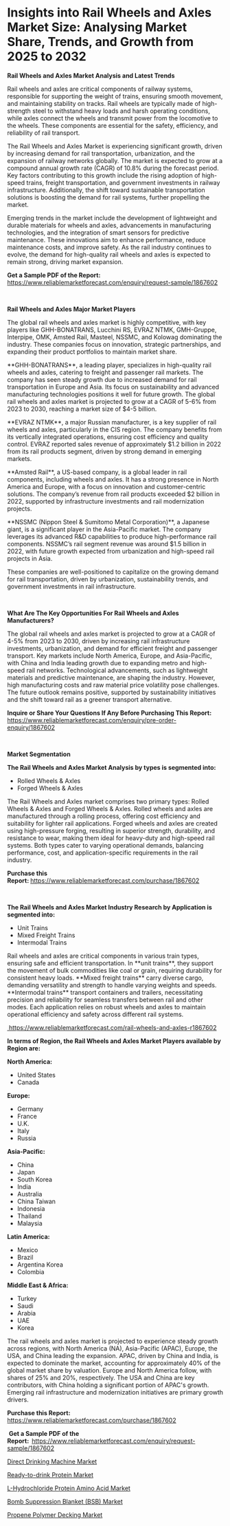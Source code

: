 <p><h1>Insights into Rail Wheels and Axles Market Size: Analysing Market Share, Trends, and Growth from 2025 to 2032</h1></p><p><strong>Rail Wheels and Axles Market Analysis and Latest Trends</strong></p>
<p><p>Rail wheels and axles are critical components of railway systems, responsible for supporting the weight of trains, ensuring smooth movement, and maintaining stability on tracks. Rail wheels are typically made of high-strength steel to withstand heavy loads and harsh operating conditions, while axles connect the wheels and transmit power from the locomotive to the wheels. These components are essential for the safety, efficiency, and reliability of rail transport.</p><p>The Rail Wheels and Axles Market is experiencing significant growth, driven by increasing demand for rail transportation, urbanization, and the expansion of railway networks globally. The market is expected to grow at a compound annual growth rate (CAGR) of 10.8% during the forecast period. Key factors contributing to this growth include the rising adoption of high-speed trains, freight transportation, and government investments in railway infrastructure. Additionally, the shift toward sustainable transportation solutions is boosting the demand for rail systems, further propelling the market.</p><p>Emerging trends in the market include the development of lightweight and durable materials for wheels and axles, advancements in manufacturing technologies, and the integration of smart sensors for predictive maintenance. These innovations aim to enhance performance, reduce maintenance costs, and improve safety. As the rail industry continues to evolve, the demand for high-quality rail wheels and axles is expected to remain strong, driving market expansion.</p></p>
<p><strong>Get a Sample PDF of the Report:&nbsp;</strong> <a href="https://www.reliablemarketforecast.com/enquiry/request-sample/1867602?utm_campaign=1140&utm_medium=2&utm_source=Github&utm_content=ia&utm_term=22012025&utm_id=rail-wheels-and-axles">https://www.reliablemarketforecast.com/enquiry/request-sample/1867602</a></p>
<p>&nbsp;</p>
<p><strong>Rail Wheels and Axles Major Market Players</strong></p>
<p><p>The global rail wheels and axles market is highly competitive, with key players like GHH-BONATRANS, Lucchini RS, EVRAZ NTMK, GMH-Gruppe, Interpipe, OMK, Amsted Rail, Masteel, NSSMC, and Kolowag dominating the industry. These companies focus on innovation, strategic partnerships, and expanding their product portfolios to maintain market share.</p><p>**GHH-BONATRANS**, a leading player, specializes in high-quality rail wheels and axles, catering to freight and passenger rail markets. The company has seen steady growth due to increased demand for rail transportation in Europe and Asia. Its focus on sustainability and advanced manufacturing technologies positions it well for future growth. The global rail wheels and axles market is projected to grow at a CAGR of 5-6% from 2023 to 2030, reaching a market size of $4-5 billion.</p><p>**EVRAZ NTMK**, a major Russian manufacturer, is a key supplier of rail wheels and axles, particularly in the CIS region. The company benefits from its vertically integrated operations, ensuring cost efficiency and quality control. EVRAZ reported sales revenue of approximately $1.2 billion in 2022 from its rail products segment, driven by strong demand in emerging markets.</p><p>**Amsted Rail**, a US-based company, is a global leader in rail components, including wheels and axles. It has a strong presence in North America and Europe, with a focus on innovation and customer-centric solutions. The company’s revenue from rail products exceeded $2 billion in 2022, supported by infrastructure investments and rail modernization projects.</p><p>**NSSMC (Nippon Steel & Sumitomo Metal Corporation)**, a Japanese giant, is a significant player in the Asia-Pacific market. The company leverages its advanced R&D capabilities to produce high-performance rail components. NSSMC’s rail segment revenue was around $1.5 billion in 2022, with future growth expected from urbanization and high-speed rail projects in Asia.</p><p>These companies are well-positioned to capitalize on the growing demand for rail transportation, driven by urbanization, sustainability trends, and government investments in rail infrastructure.</p></p>
<p>&nbsp;</p>
<p><strong>What Are The Key Opportunities For Rail Wheels and Axles Manufacturers?</strong></p>
<p><p>The global rail wheels and axles market is projected to grow at a CAGR of 4-5% from 2023 to 2030, driven by increasing rail infrastructure investments, urbanization, and demand for efficient freight and passenger transport. Key markets include North America, Europe, and Asia-Pacific, with China and India leading growth due to expanding metro and high-speed rail networks. Technological advancements, such as lightweight materials and predictive maintenance, are shaping the industry. However, high manufacturing costs and raw material price volatility pose challenges. The future outlook remains positive, supported by sustainability initiatives and the shift toward rail as a greener transport alternative.</p></p>
<p><strong>Inquire or Share Your Questions If Any Before Purchasing This Report:</strong> <a href="https://www.reliablemarketforecast.com/enquiry/pre-order-enquiry/1867602?utm_campaign=1140&utm_medium=2&utm_source=Github&utm_content=ia&utm_term=22012025&utm_id=rail-wheels-and-axles">https://www.reliablemarketforecast.com/enquiry/pre-order-enquiry/1867602</a></p>
<p>&nbsp;</p>
<p><strong>Market Segmentation</strong></p>
<p><strong>The Rail Wheels and Axles Market Analysis by types is segmented into:</strong></p>
<p><ul><li>Rolled Wheels & Axles</li><li>Forged Wheels & Axles</li></ul></p>
<p><p>The Rail Wheels and Axles market comprises two primary types: Rolled Wheels & Axles and Forged Wheels & Axles. Rolled wheels and axles are manufactured through a rolling process, offering cost efficiency and suitability for lighter rail applications. Forged wheels and axles are created using high-pressure forging, resulting in superior strength, durability, and resistance to wear, making them ideal for heavy-duty and high-speed rail systems. Both types cater to varying operational demands, balancing performance, cost, and application-specific requirements in the rail industry.</p></p>
<p><strong>Purchase this Report:&nbsp;</strong><a href="https://www.reliablemarketforecast.com/purchase/1867602?utm_campaign=1140&utm_medium=2&utm_source=Github&utm_content=ia&utm_term=22012025&utm_id=rail-wheels-and-axles">https://www.reliablemarketforecast.com/purchase/1867602</a></p>
<p>&nbsp;</p>
<p><strong>The Rail Wheels and Axles Market Industry Research by Application is segmented into:</strong></p>
<p><ul><li>Unit Trains</li><li>Mixed Freight Trains</li><li>Intermodal Trains</li></ul></p>
<p><p>Rail wheels and axles are critical components in various train types, ensuring safe and efficient transportation. In **unit trains**, they support the movement of bulk commodities like coal or grain, requiring durability for consistent heavy loads. **Mixed freight trains** carry diverse cargo, demanding versatility and strength to handle varying weights and speeds. **Intermodal trains** transport containers and trailers, necessitating precision and reliability for seamless transfers between rail and other modes. Each application relies on robust wheels and axles to maintain operational efficiency and safety across different rail systems.</p></p>
<p><a href="https://www.reliablemarketforecast.com/rail-wheels-and-axles-r1867602?utm_campaign=1140&utm_medium=2&utm_source=Github&utm_content=ia&utm_term=22012025&utm_id=rail-wheels-and-axles">&nbsp;https://www.reliablemarketforecast.com/rail-wheels-and-axles-r1867602</a></p>
<p><strong>In terms of Region, the Rail Wheels and Axles Market Players available by Region are:</strong></p>
<p>
    <p> <strong> North America: </strong>
        <ul>
            <li>United States</li>
            <li>Canada</li>
        </ul>
        </p> 
    <p> <strong> Europe: </strong>
        <ul>
            <li>Germany</li>
            <li>France</li>
            <li>U.K.</li>
            <li>Italy</li>
            <li>Russia</li>
        </ul>
        </p> 
    <p> <strong> Asia-Pacific: </strong>
        <ul>
            <li>China</li>
            <li>Japan</li>
            <li>South Korea</li>
            <li>India</li>
            <li>Australia</li>
            <li>China Taiwan</li>
            <li>Indonesia</li>
            <li>Thailand</li>
            <li>Malaysia</li>
        </ul>
        </p> 
    <p> <strong> Latin America: </strong>
        <ul>
            <li>Mexico</li>
            <li>Brazil</li>
            <li>Argentina Korea</li>
            <li>Colombia</li>
        </ul>
        </p> 
    <p> <strong> Middle East & Africa: </strong>
        <ul>
            <li>Turkey</li>
            <li>Saudi</li>
            <li>Arabia</li>
            <li>UAE</li>
            <li>Korea</li>
        </ul>
    </p>
    </p>
<p><p>The rail wheels and axles market is projected to experience steady growth across regions, with North America (NA), Asia-Pacific (APAC), Europe, the USA, and China leading the expansion. APAC, driven by China and India, is expected to dominate the market, accounting for approximately 40% of the global market share by valuation. Europe and North America follow, with shares of 25% and 20%, respectively. The USA and China are key contributors, with China holding a significant portion of APAC's growth. Emerging rail infrastructure and modernization initiatives are primary growth drivers.</p></p>
<p><strong>Purchase this Report: </strong><a href="https://www.reliablemarketforecast.com/purchase/1867602?utm_campaign=1140&utm_medium=2&utm_source=Github&utm_content=ia&utm_term=22012025&utm_id=rail-wheels-and-axles">https://www.reliablemarketforecast.com/purchase/1867602</a></p>
<p>&nbsp;<strong>Get a Sample PDF of the Report:&nbsp;&nbsp;</strong><a href="https://www.reliablemarketforecast.com/enquiry/request-sample/1867602?utm_campaign=1140&utm_medium=2&utm_source=Github&utm_content=ia&utm_term=22012025&utm_id=rail-wheels-and-axles">https://www.reliablemarketforecast.com/enquiry/request-sample/1867602</a></p>
<p><strong></strong></p>
<p><p><a href="https://www.linkedin.com/pulse/direct-drinking-machine-market-size-analysis-growing-yxeqc?utm_campaign=1140&utm_medium=2&utm_source=Github&utm_content=ia&utm_term=22012025&utm_id=rail-wheels-and-axles">Direct Drinking Machine Market</a></p><p><a href="https://www.linkedin.com/pulse/forecasting-ready-to-drink-protein-market-2025-2032-report-aml4c?utm_campaign=1140&utm_medium=2&utm_source=Github&utm_content=ia&utm_term=22012025&utm_id=rail-wheels-and-axles">Ready-to-drink Protein Market</a></p><p><a href="https://www.linkedin.com/pulse/future-outlook-l-hydrochloride-protein-amino-acid-market-nbqqf?utm_campaign=1140&utm_medium=2&utm_source=Github&utm_content=ia&utm_term=22012025&utm_id=rail-wheels-and-axles">L-Hydrochloride Protein Amino Acid Market</a></p><p><a href="https://www.linkedin.com/pulse/overview-bomb-suppression-blanket-bsb-markets-expected-compoundannual-ofcue?utm_campaign=1140&utm_medium=2&utm_source=Github&utm_content=ia&utm_term=22012025&utm_id=rail-wheels-and-axles">Bomb Suppression Blanket (BSB) Market</a></p><p><a href="https://www.linkedin.com/pulse/comprehensive-overview-propene-polymer-decking-market-share-xyjvf?utm_campaign=1140&utm_medium=2&utm_source=Github&utm_content=ia&utm_term=22012025&utm_id=rail-wheels-and-axles">Propene Polymer Decking Market</a></p></p>